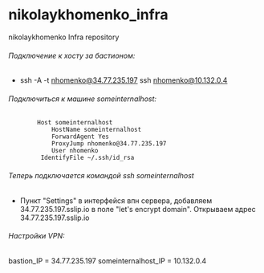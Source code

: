 # nikolaykhomenko_infra
nikolaykhomenko Infra repository

###### Подключение к хосту за бастионом:
- ssh -A -t nhomenko@34.77.235.197 ssh nhomenko@10.132.0.4
###### Подключиться к машине someinternalhost:
``` Редактируем ~/.ssh/config:
        Host someinternalhost
            HostName someinternalhost
            ForwardAgent Yes
            ProxyJump nhomenko@34.77.235.197
            User nhomenko
         IdentifyFile ~/.ssh/id_rsa
 ```
###### Теперь подключается командой ssh someinternalhost


- Пункт "Settings" в интерфейся впн сервера, добавляем 34.77.235.197.sslip.io в поле "let's encrypt domain". Открываем адрес 34.77.235.197.sslip.io

###### Настройки VPN:
bastion_IP = 34.77.235.197
someinternalhost_IP = 10.132.0.4
